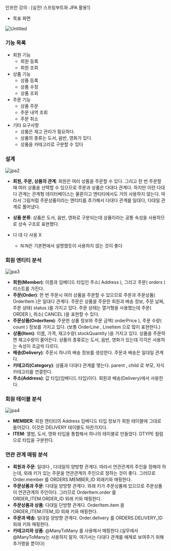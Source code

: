 인프런 강의 : [실전! 스프링부트와 JPA 활용1]

- 목표 화면

![Untitled](https://user-images.githubusercontent.com/81403633/222954311-45eb0217-974f-439a-9898-280cbe0078eb.png)

### 기능 목록

- 회원 기능
  - 회원 등록
  - 회원 조회
- 상품 기능
  - 상품 등록
  - 상품 수정
  - 상품 조회
- 주문 기능
  - 상품 주문
  - 주문 내역 조회
  - 주문 취소
- 기타 요구사항
  - 상품은 재고 관리가 필요하다.
  - 상품의 종류는 도서, 음반, 영화가 있다.
  - 상품을 카테고리로 구분할 수 있다

### 설계

![jpa2](https://user-images.githubusercontent.com/81403633/222954573-e5802968-1ae2-4846-8b01-8247401c1ddf.png)

- **회원, 주문, 상품의 관계**: 회원은 여러 상품을 주문할 수 있다. 그리고 한 번 주문할 때 여러 상품을 선택할 수 있으므로 주문과 상품은 다대다 관계다. 하지만 이런 다대다 관계는 관계형 데이터베이스는 물론이고 엔티티에서도 거의 사용하지 않는다. 따라서 그림처럼 주문상품이라는 엔티티를 추가해서 다대다 관계를 일대다, 다대일 관계로 풀어냈다.
- **상품 분류**: 상품은 도서, 음반, 영화로 구분되는데 상품이라는 공통 속성을 사용하므로 상속 구조로 표현했다.

- 다 대 다 사용 X
  - N:N은 기본편에서 설명했듯이 사용하지 않는 것이 좋다

### 회원 엔티티 분석

![jpa3](https://user-images.githubusercontent.com/81403633/222954670-6da40199-0d36-4fd0-abb6-e57617bba49c.png)

- **회원(Member)**: 이름과 임베디드 타입인 주소( Address ), 그리고 주문( orders ) 리스트를 가진다.
- **주문(Order)**: 한 번 주문시 여러 상품을 주문할 수 있으므로 주문과 주문상품( OrderItem )은 일대다 관계다. 주문은 상품을 주문한 회원과 배송 정보, 주문 날짜, 주문 상태( status )를 가지고 있다. 주문
  상태는 열거형을 사용했는데 주문( ORDER ), 취소( CANCEL )을 표현할 수 있다.
- **주문상품(OrderItem)**: 주문한 상품 정보와 주문 금액( orderPrice ), 주문 수량( count ) 정보를 가지고 있다. (보통 OrderLine , LineItem 으로 많이 표현한다.)
- **상품(Item)**: 이름, 가격, 재고수량( stockQuantity )을 가지고 있다. 상품을 주문하면 재고수량이 줄어든다. 상품의 종류로는 도서, 음반, 영화가 있는데 각각은 사용하는 속성이 조금씩 다르다.
- **배송(Delivery)**: 주문시 하나의 배송 정보를 생성한다. 주문과 배송은 일대일 관계다.
- **카테고리(Category)**: 상품과 다대다 관계를 맺는다. parent , child 로 부모, 자식 카테고리를 연결한다.
- **주소(Address)**: 값 타입(임베디드 타입)이다. 회원과 배송(Delivery)에서 사용한다.

### 회원 테이블 분석

![jpa4](https://user-images.githubusercontent.com/81403633/222954640-0d4eb396-777c-4025-bd96-a2ddaade7755.png)

- **MEMBER**: 회원 엔티티의 Address 임베디드 타입 정보가 회원 테이블에 그대로 들어갔다. 이것은 DELIVERY 테이블도 마찬가지다.
- **ITEM**: 앨범, 도서, 영화 타입을 통합해서 하나의 테이블로 만들었다. DTYPE 컬럼으로 타입을 구분한다.

### 연관 관계 매핑 분석

- **회원과 주문**: 일대다 , 다대일의 양방향 관계다. 따라서 연관관계의 주인을 정해야 하는데, 외래 키가 있는 주문을 연관관계의 주인으로 정하는 것이 좋다. 그러므로 Order.member 를 ORDERS.MEMBER_ID 외래키와 매핑한다.
- **주문상품과 주문**: 다대일 양방향 관계다. 외래 키가 주문상품에 있으므로 주문상품이 연관관계의 주인이다. 그러므로 OrderItem.order 를 ORDER_ITEM.ORDER_ID 외래 키와 매핑한다.
- **주문상품과 상품**: 다대일 단방향 관계다. OrderItem.item 을 ORDER_ITEM.ITEM_ID 외래 키와 매핑한다.
- **주문과 배송**: 일대일 양방향 관계다. Order.delivery 를 ORDERS.DELIVERY_ID 외래 키와 매핑한다.
- **카테고리와 상품**: @ManyToMany 를 사용해서 매핑한다.(실무에서 @ManyToMany는 사용하지 말자. 여기서는 다대다 관계를 예제로 보여주기 위해 추가했을 뿐이다)
